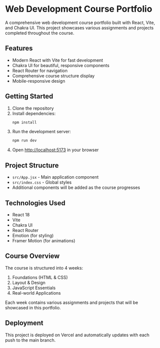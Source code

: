 # Web Development Course Portfolio

A comprehensive web development course portfolio built with React, Vite, and Chakra UI. This project showcases various assignments and projects completed throughout the course.

## Features

- Modern React with Vite for fast development
- Chakra UI for beautiful, responsive components
- React Router for navigation
- Comprehensive course structure display
- Mobile-responsive design

## Getting Started

1. Clone the repository
2. Install dependencies:
   ```bash
   npm install
   ```
3. Run the development server:
   ```bash
   npm run dev
   ```
4. Open [http://localhost:5173](http://localhost:5173) in your browser

## Project Structure

- `src/App.jsx` - Main application component
- `src/index.css` - Global styles
- Additional components will be added as the course progresses

## Technologies Used

- React 18
- Vite
- Chakra UI
- React Router
- Emotion (for styling)
- Framer Motion (for animations)

## Course Overview

The course is structured into 4 weeks:
1. Foundations (HTML & CSS)
2. Layout & Design
3. JavaScript Essentials
4. Real-world Applications

Each week contains various assignments and projects that will be showcased in this portfolio.

## Deployment

This project is deployed on Vercel and automatically updates with each push to the main branch.
